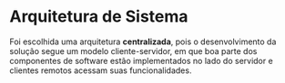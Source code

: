 
# Arquitetura de Sistema

Foi escolhida uma arquitetura **centralizada**, pois o desenvolvimento da solução segue um modelo cliente-servidor, em que boa parte dos componentes de software estão implementados no lado do servidor e clientes remotos acessam suas funcionalidades.